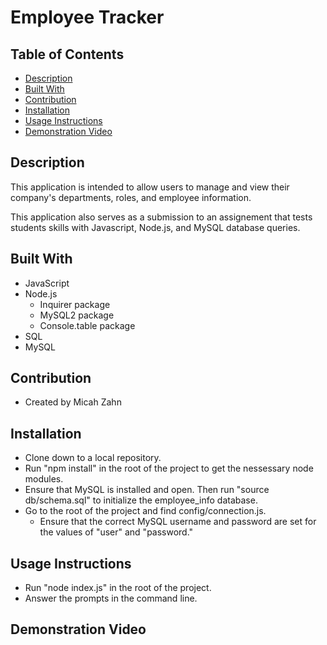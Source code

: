 # Employee Tracker

## Table of Contents
- [Description](#description)
- [Built With](#built-with)
- [Contribution](#contribution)
- [Installation](#installation)
- [Usage Instructions](#usage-instructions)
- [Demonstration Video](#demonstration-video)

## Description
This application is intended to allow users to manage and view their company's departments, roles, and employee information. 

This application also serves as a submission to an assignement that tests students skills with Javascript, Node.js, and MySQL database queries.

## Built With
- JavaScript
- Node.js
    - Inquirer package
    - MySQL2 package
    - Console.table package
- SQL
- MySQL

## Contribution
- Created by Micah Zahn

## Installation
- Clone down to a local repository.
- Run "npm install" in the root of the project to get the nessessary node modules.
- Ensure that MySQL is installed and open. Then run "source db/schema.sql" to initialize the employee_info database.
- Go to the root of the project and find config/connection.js.
    - Ensure that the correct MySQL username and password are set for the values of "user" and "password."

## Usage Instructions
- Run "node index.js" in the root of the project.
- Answer the prompts in the command line.

## Demonstration Video
